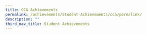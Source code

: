```yaml
---
title: CCA Achievements
permalink: /achievements/Student-Achievements/cca/permalink/
description: ""
third_nav_title: Student Achievements
---
```

